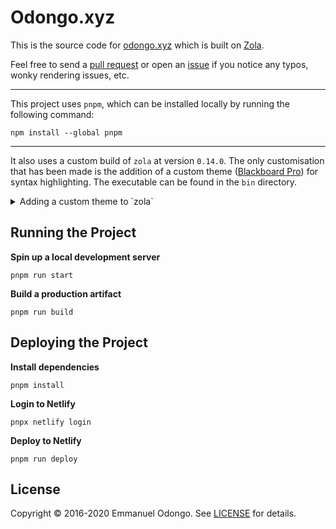 # Odongo.xyz

This is the source code for [odongo.xyz][1] which is built on [Zola][2].

Feel free to send a [pull request][3] or open an [issue][4] if you notice any typos, wonky rendering issues, etc.

---

This project uses `pnpm`, which can be installed locally by running the following command:

```
npm install --global pnpm
```

---

It also uses a custom build of `zola` at version `0.14.0`. The only customisation that has been made is the addition of a custom theme ([Blackboard Pro](https://github.com/Croccifixio/blackboard-pro)) for syntax highlighting. The executable can be found in the `bin` directory.

<details>

<summary>Adding a custom theme to `zola`</summary>

The following steps are sourced from the [`zola` contributing guide](https://github.com/getzola/zola/blob/master/CONTRIBUTING.md#adding-a-theme).

1. Build the tool that generates the theme dump
   ```bash
   cd components/config
   cargo build --example generate_sublime
   ```
2. Copy your `.tmTheme` file into the `zola/sublime/theme` directory
3. Generate the `all.themedump` file
   ```bash
   cd -
   ./target/debug/examples/generate_sublime themepack sublime/themes/ sublime/themes/all.themedump
   ```
4. Build `zola`
   ```bash
   cargo build --release
   ```

</details>

## Running the Project

**Spin up a local development server**

```
pnpm run start
```

**Build a production artifact**

```
pnpm run build
```

## Deploying the Project

**Install dependencies**

```
pnpm install
```

**Login to Netlify**

```
pnpx netlify login
```

**Deploy to Netlify**

```
pnpm run deploy
```

## License

Copyright &copy; 2016-2020 Emmanuel Odongo. See [LICENSE][5] for details.

[1]: https://odongo.xyz
[2]: https://www.getzola.org/
[3]: https://github.com/Croccifixio/blog/pull/new/main
[4]: https://github.com/Croccifixio/blog/issues/new
[5]: https://github.com/Croccifixio/blog/blob/main/LICENSE
